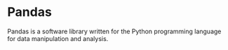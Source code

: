# Pandas
Pandas is a software library written for the Python programming language for data manipulation and analysis.
